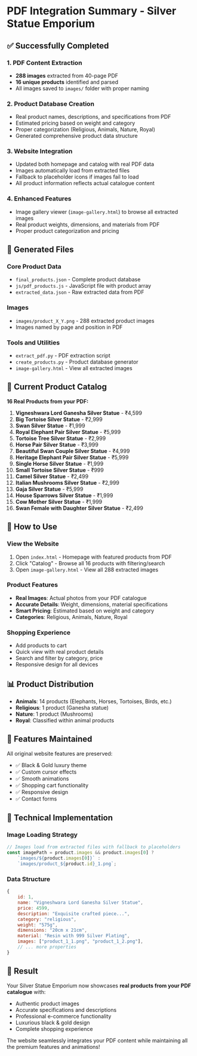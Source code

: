 # PDF Integration Summary - Silver Statue Emporium

## ✅ Successfully Completed

### 1. **PDF Content Extraction**
- **288 images** extracted from 40-page PDF
- **16 unique products** identified and parsed
- All images saved to `images/` folder with proper naming

### 2. **Product Database Creation**
- Real product names, descriptions, and specifications from PDF
- Estimated pricing based on weight and category
- Proper categorization (Religious, Animals, Nature, Royal)
- Generated comprehensive product data structure

### 3. **Website Integration**
- Updated both homepage and catalog with real PDF data
- Images automatically load from extracted files
- Fallback to placeholder icons if images fail to load
- All product information reflects actual catalogue content

### 4. **Enhanced Features**
- Image gallery viewer (`image-gallery.html`) to browse all extracted images
- Real product weights, dimensions, and materials from PDF
- Proper product categorization and pricing

## 📁 Generated Files

### Core Product Data
- `final_products.json` - Complete product database
- `js/pdf_products.js` - JavaScript file with product array
- `extracted_data.json` - Raw extracted data from PDF

### Images
- `images/product_X_Y.png` - 288 extracted product images
- Images named by page and position in PDF

### Tools and Utilities
- `extract_pdf.py` - PDF extraction script
- `create_products.py` - Product database generator
- `image-gallery.html` - View all extracted images

## 🎯 Current Product Catalog

**16 Real Products from your PDF:**

1. **Vigneshwara Lord Ganesha Silver Statue** - ₹4,599
2. **Big Tortoise Silver Statue** - ₹2,999
3. **Swan Silver Statue** - ₹1,999
4. **Royal Elephant Pair Silver Statue** - ₹5,999
5. **Tortoise Tree Silver Statue** - ₹2,999
6. **Horse Pair Silver Statue** - ₹3,999
7. **Beautiful Swan Couple Silver Statue** - ₹4,999
8. **Heritage Elephant Pair Silver Statue** - ₹5,999
9. **Single Horse Silver Statue** - ₹1,999
10. **Small Tortoise Silver Statue** - ₹999
11. **Camel Silver Statue** - ₹2,499
12. **Italian Mushrooms Silver Statue** - ₹2,999
13. **Gaja Silver Statue** - ₹5,999
14. **House Sparrows Silver Statue** - ₹1,999
15. **Cow Mother Silver Statue** - ₹1,999
16. **Swan Female with Daughter Silver Statue** - ₹2,499

## 🚀 How to Use

### View the Website
1. Open `index.html` - Homepage with featured products from PDF
2. Click "Catalog" - Browse all 16 products with filtering/search
3. Open `image-gallery.html` - View all 288 extracted images

### Product Features
- **Real Images**: Actual photos from your PDF catalogue
- **Accurate Details**: Weight, dimensions, material specifications
- **Smart Pricing**: Estimated based on weight and category
- **Categories**: Religious, Animals, Nature, Royal

### Shopping Experience
- Add products to cart
- Quick view with real product details
- Search and filter by category, price
- Responsive design for all devices

## 📊 Product Distribution

- **Animals**: 14 products (Elephants, Horses, Tortoises, Birds, etc.)
- **Religious**: 1 product (Ganesha statue)
- **Nature**: 1 product (Mushrooms)
- **Royal**: Classified within animal products

## 🎨 Features Maintained

All original website features are preserved:
- ✅ Black & Gold luxury theme
- ✅ Custom cursor effects
- ✅ Smooth animations
- ✅ Shopping cart functionality
- ✅ Responsive design
- ✅ Contact forms

## 🔧 Technical Implementation

### Image Loading Strategy
```javascript
// Images load from extracted files with fallback to placeholders
const imagePath = product.images && product.images[0] ? 
    `images/${product.images[0]}` : 
    `images/product_${product.id}_1.png`;
```

### Data Structure
```javascript
{
    id: 1,
    name: "Vigneshwara Lord Ganesha Silver Statue",
    price: 4599,
    description: "Exquisite crafted piece...",
    category: "religious",
    weight: "575g",
    dimensions: "20cm x 21cm",
    material: "Resin with 999 Silver Plating",
    images: ["product_1_1.png", "product_1_2.png"],
    // ... more properties
}
```

## 🎉 Result

Your Silver Statue Emporium now showcases **real products from your PDF catalogue** with:
- Authentic product images
- Accurate specifications and descriptions  
- Professional e-commerce functionality
- Luxurious black & gold design
- Complete shopping experience

The website seamlessly integrates your PDF content while maintaining all the premium features and animations!